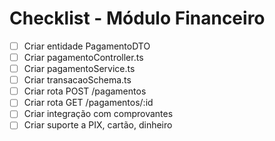 # Checklist - Módulo Financeiro

- [ ] Criar entidade PagamentoDTO
- [ ] Criar pagamentoController.ts
- [ ] Criar pagamentoService.ts
- [ ] Criar transacaoSchema.ts
- [ ] Criar rota POST /pagamentos
- [ ] Criar rota GET /pagamentos/:id
- [ ] Criar integração com comprovantes
- [ ] Criar suporte a PIX, cartão, dinheiro
